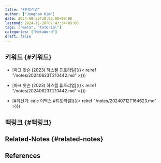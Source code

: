 ```yaml
---
title: "#튜토리얼"
author: ["Junghan Kim"]
date: 2024-08-23T20:03:00+09:00
lastmod: 2024-11-20T07:43:34+09:00
tags: ["meta", "tutorial"]
categories: ["MetaWord"]
draft: false
---
```


## 키워드 {#키워드}

-   [마크 왓슨 (2023) 하스켈 튜토리얼]({{< relref "/notes/20240623T210442.md" >}})

-   [마크 왓슨 (2023) 하스켈 튜토리얼]({{< relref "/notes/20240623T210442.md" >}})
-   [#계산기: calc 이맥스 #튜토리얼]({{< relref "/notes/20240712T164623.md" >}})


## 백링크 {#백링크}


## Related-Notes {#related-notes}

## References

<style>.csl-entry{text-indent: -1.5em; margin-left: 1.5em;}</style><div class="csl-bib-body">
</div>
